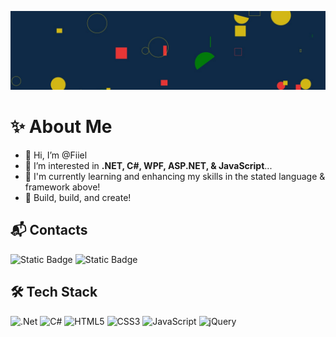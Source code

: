 ![Fiiel's SVG Shapes Banner](./svg_banner.jfif)

# ✨ About Me
- 👋 Hi, I’m @Fiiel
- 👀 I’m interested in **.NET, C#, WPF, ASP.NET, & JavaScript**...
- 🌱 I'm currently learning and enhancing my skills in the stated language & framework above!
- 🔖 Build, build, and create!

## 📬 Contacts
![Static Badge](https://img.shields.io/badge/E--mail-repancol.neil.david%40gmail.com-white?style=flat-square&logo=gmail&logoColor=%23EA4335&labelColor=%23FFFFFF&color=%23EA4335&link=mailto%3Arepancol.neil.david%40gmail.com)
![Static Badge](https://img.shields.io/badge/LinkedIn-nd--repancol-blue?style=flat-square&logo=linkedin&logoSize=100&labelColor=%230A66C2&color=white&link=https%3A%2F%2Fwww.linkedin.com%2Fin%2Fnd-repancol%2F)

## 🛠️ Tech Stack
![.Net](https://img.shields.io/badge/.NET-5C2D91?style=for-the-badge&logo=.net&logoColor=white) ![C#](https://img.shields.io/badge/c%23-%23239120.svg?style=for-the-badge&logo=csharp&logoColor=white)  ![HTML5](https://img.shields.io/badge/html5-%23E34F26.svg?style=for-the-badge&logo=html5&logoColor=white) ![CSS3](https://img.shields.io/badge/css3-%231572B6.svg?style=for-the-badge&logo=css3&logoColor=white) 
![JavaScript](https://img.shields.io/badge/javascript-%23323330.svg?style=for-the-badge&logo=javascript&logoColor=%23F7DF1E) ![jQuery](https://img.shields.io/badge/jquery-%230769AD.svg?style=for-the-badge&logo=jquery&logoColor=white) 


<!---
Fiiel/Fiiel is a ✨ special ✨ repository because its `README.md` (this file) appears on your GitHub profile.
You can click the Preview link to take a look at your changes.
--->
